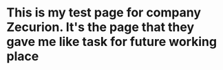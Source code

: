 # This is my test page for company Zecurion. It's the page that they gave me like task for future working place

